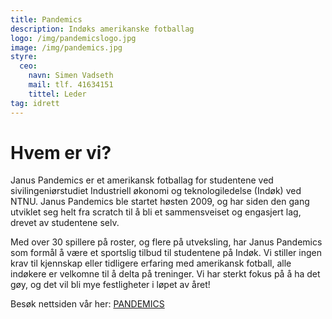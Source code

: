 ```yaml
---
title: Pandemics
description: Indøks amerikanske fotballag
logo: /img/pandemicslogo.jpg
image: /img/pandemics.jpg
styre:
  ceo:
    navn: Simen Vadseth
    mail: tlf. 41634151
    tittel: Leder
tag: idrett
---
```


# Hvem er vi?

Janus Pandemics er et amerikansk fotballag for studentene ved sivilingeniørstudiet Industriell økonomi og teknologiledelse (Indøk) ved NTNU. Janus Pandemics ble startet høsten 2009, og har siden den gang utviklet seg helt fra scratch til å bli et sammensveiset og engasjert lag, drevet av studentene selv.

Med over 30 spillere på roster, og flere på utveksling, har Janus Pandemics som formål å være et sportslig tilbud til studentene på Indøk. Vi stiller ingen krav til kjennskap eller tidligere erfaring med amerikansk fotball, alle indøkere er velkomne til å delta på treninger. Vi har sterkt fokus på å ha det gøy, og det vil bli mye festligheter i løpet av året!

Besøk nettsiden vår her: [PANDEMICS](http://januspandemics.yolasite.com/)
